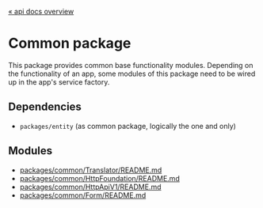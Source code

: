[« api docs overview](../../../../docs/api.docs.md)

# Common package
This package provides common base functionality modules.
Depending on the functionality of an app,
some modules of this package need to be wired up in the app's service factory.

## Dependencies 
- `packages/entity` (as common package, logically the one and only)

## Modules
- [packages/common/Translator/README.md](translator/README.md)
- [packages/common/HttpFoundation/README.md](http-foundation/README.md)
- [packages/common/HttpApiV1/README.md](./HttpApiV1/README.md)
- [packages/common/Form/README.md](./Form/README.md)
